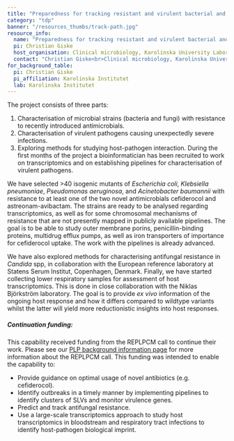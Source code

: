 ```yaml
---
title: "Preparedness for tracking resistant and virulent bacterial and fungal pathogens (TRACK-PATH)"
category: "tdp"
banner: "/resources_thumbs/track-path.jpg"
resource_info:
  name: "Preparedness for tracking resistant and virulent bacterial and fungal pathogens (TRACK-PATH)"
  pi: Christian Giske
  host_organisation: Clinical microbiology, Karolinska University Laboratory and Department of Laboratory medicine, Karolinska Institutet
  contact: "Christian Giske<br>Clinical microbiology, Karolinska University Laboratory and Department of Laboratory medicine, Karolinska Institutet<br>Email: [Christian.giske@ki.se](mailto:Christian.giske@ki.se)"
for_background_table:
  pi: Christian Giske
  pi_affiliation: Karolinska Institutet
  lab: Karolinska Institutet
---
```


The project consists of three parts:

1. Characterisation of microbial strains (bacteria and fungi) with resistance to recently introduced antimicrobials.
2. Characterisation of virulent pathogens causing unexpectedly severe infections.
3. Exploring methods for studying host-pathogen interaction. During the first months of the project a bioinformatician has been recruited to work on transcriptomics and on establishing pipelines for characterisation of virulent pathogens.

We have selected >40 isogenic mutants of _Escherichia coli_, _Klebsiella pneumoniae_, _Pseudomonas aeruginosa_, and _Acinetobacter baumannii_ with resistance to at least one of the two novel antimicrobials cefiderocol and astreonam-avibactam. The strains are ready to be analysed regarding transcriptomics, as well as for some chromosomal mechanisms of resistance that are not presently mapped in publicly available pipelines. The goal is to be able to study outer membrane porins, penicillin-binding proteins, multidrug efflux pumps, as well as iron transporters of importance for cefiderocol uptake. The work with the pipelines is already advanced.

We have also explored methods for characterising antifungal resistance in _Candida_ spp, in collaboration with the European reference laboratory at Statens Serum Institut, Copenhagen, Denmark. Finally, we have started collecting lower respiratory samples for assessment of host transcriptomics. This is done in close collaboration with the Niklas Björkström laboratory. The goal is to provide _ex vivo_ information of the ongoing host response and how it differs compared to wildtype variants whilst the latter will yield more reductionistic insights into host responses.

##### Continuation funding:

This capability received funding from the REPLPCM call to continue their work. Please see our <a href="/plp-program-background/#progress-to-date-previous-calls">PLP background information page</a> for more information about the REPLPCM call. This funding was intended to enable the capability to:

- Provide guidance on optimal usage of novel antibiotics (e.g. cefiderocol).
- Identify outbreaks in a timely manner by implementing pipelines to identify clusters of SLVs and monitor virulence genes.
- Predict and track antifungal resistance.
- Use a large-scale transcriptomics approach to study host transcriptomics in bloodstream and respiratory tract infections to identify host-pathogen biological imprint.
